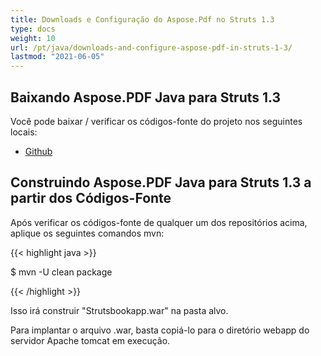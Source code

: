 ```yaml
---
title: Downloads e Configuração do Aspose.Pdf no Struts 1.3
type: docs
weight: 10
url: /pt/java/downloads-and-configure-aspose-pdf-in-struts-1-3/
lastmod: "2021-06-05"
---
```


## Baixando Aspose.PDF Java para Struts 1.3

Você pode baixar / verificar os códigos-fonte do projeto nos seguintes locais:

- [Github](https://github.com/aspose-pdf/Aspose.PDF-for-Java/tree/master/Plugins/Aspose_Pdf_for_Struts)

## Construindo Aspose.PDF Java para Struts 1.3 a partir dos Códigos-Fonte

Após verificar os códigos-fonte de qualquer um dos repositórios acima, aplique os seguintes comandos mvn:

{{< highlight java >}}

 $ mvn -U clean package

{{< /highlight >}}

Isso irá construir "Strutsbookapp.war" na pasta alvo.

Para implantar o arquivo .war, basta copiá-lo para o diretório webapp do servidor Apache tomcat em execução.